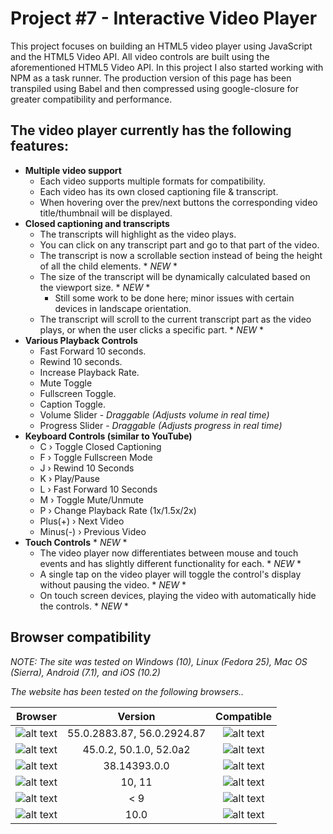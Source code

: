 # Project #7 - Interactive Video Player
This project focuses on building an HTML5 video player using JavaScript and the HTML5 Video API. All video controls are built using the aforementioned HTML5 Video API. In this project I also started working with NPM as a task runner. The production version of this page has been transpiled using Babel and then compressed using google-closure for greater compatibility and performance.

## The video player currently has the following features:

+ **Multiple video support**
  + Each video supports multiple formats for compatibility.
  + Each video has its own closed captioning file & transcript.
  + When hovering over the prev/next buttons the corresponding video title/thumbnail will be displayed.
+ **Closed captioning and transcripts**
  + The transcripts will highlight as the video plays.
  + You can click on any transcript part and go to that part of the video.
  + The transcript is now a scrollable section instead of being the height of all the child elements. * *NEW* *
  + The size of the transcript will be dynamically calculated based on the viewport size. * *NEW* *
    + Still some work to be done here; minor issues with certain devices in landscape orientation.
  + The transcript will scroll to the current transcript part as the video plays, or when the user clicks a specific part. * *NEW* *
+ **Various Playback Controls**
  + Fast Forward 10 seconds. 
  + Rewind 10 seconds.
  + Increase Playback Rate.
  + Mute Toggle
  + Fullscreen Toggle.
  + Caption Toggle.
  + Volume Slider - *Draggable (Adjusts volume in real time)*
  + Progress Slider - *Draggable (Adjusts progress in real time)*
+ **Keyboard Controls (similar to YouTube)**
  + C › Toggle Closed Captioning
  + F › Toggle Fullscreen Mode
  + J › Rewind 10 Seconds
  + K › Play/Pause
  + L › Fast Forward 10 Seconds
  + M › Toggle Mute/Unmute
  + P › Change Playback Rate (1x/1.5x/2x)
  + Plus(+) › Next Video
  + Minus(-) › Previous Video
+ **Touch Controls** * *NEW* *
  + The video player now differentiates between mouse and touch events and has slightly different functionality for each. * *NEW* *
  + A single tap on the video player will toggle the control's display without pausing the video. * *NEW* *
  + On touch screen devices, playing the video with automatically hide the controls. * *NEW* *

## Browser compatibility

_NOTE: The site was tested on Windows (10), Linux (Fedora 25), Mac OS (Sierra), Android (7.1), and iOS (10.2)_

_The website has been tested on the following browsers.._

| Browser       | Version       | Compatible  |
|:-------------:|:-------------:|:-----------:|
| ![alt text](http://findicons.com/files/icons/2781/google_jfk_icons/32/chrome_ico.png "Google Chrome")| 55.0.2883.87, 56.0.2924.87 | ![alt text](http://findicons.com/files/icons/42/basic/32/tick.png "Compatible") |
| ![alt text](http://findicons.com/files/icons/783/mozilla_pack/32/firefox.png "Mozilla FireFox") | 45.0.2, 50.1.0, 52.0a2 | ![alt text](http://findicons.com/files/icons/42/basic/32/tick.png "Compatible") |
| ![alt text](http://findicons.com/files/icons/2796/metro_uinvert_dock/32/internet_explorer.png "Microsoft Edge") | 38.14393.0.0 | ![alt text](http://findicons.com/files/icons/42/basic/32/tick.png "Compatible") |
![alt text](http://findicons.com/files/icons/1008/quiet/32/internet_explorer.png "Internet Explorer") | 10, 11 | ![alt text](http://findicons.com/files/icons/42/basic/32/tick.png "Compatible") |
| ![alt text](http://findicons.com/files/icons/1008/quiet/32/internet_explorer.png "Internet Explorer") | < 9 | ![alt text](http://findicons.com/files/icons/1008/quiet/32/no.png "Incompatible") |
| ![alt text](http://findicons.com/files/icons/765/xedia/32/safari.png "Safari") | 10.0 | ![alt text](http://findicons.com/files/icons/42/basic/32/tick.png "Compatible")